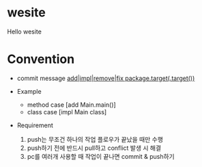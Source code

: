 # wesite
  Hello wesite
  
# Convention
 * commit	message
	[add|impl|remove|fix package.target(.target())](comment)

 * Example
    - method case
    [add Main.main()]
    - class case
    [impl Main class]

 * Requirement
    1. push는 무조건 하나의 작업 플로우가 끝났을 때만 수행
    2. push하기 전에 반드시 pull하고 conflict 발생 시 해결
    3. pc를 여러개 사용할 때 작업이 끝나면 commit & push하기
